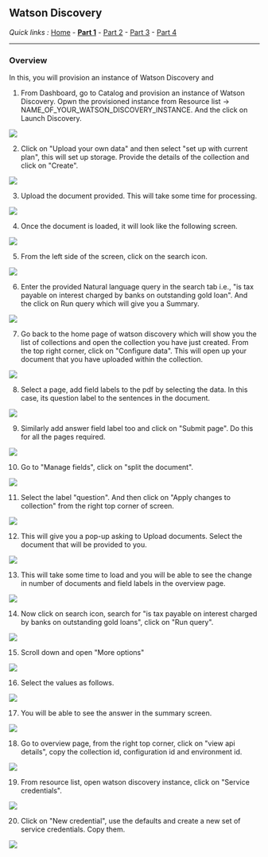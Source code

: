 ## Watson Discovery

*Quick links :*
[Home](/README.md) - [**Part 1**](https://github.com/krishnac7/Smart-FAQ-Assistant/tree/master/wml) - [Part 2](https://github.com/krishnac7/Smart-FAQ-Assistant/tree/master/discovery) - [Part 3](https://github.com/krishnac7/Smart-FAQ-Assistant/tree/master/functions) - [Part 4](https://github.com/krishnac7/Smart-FAQ-Assistant/tree/master/Assistant)
***


### Overview

In this, you will provision an instance of Watson Discovery and

1. From Dashboard, go to Catalog and provision an instance of Watson Discovery. Opwn the provisioned instance from Resource list -> NAME_OF_YOUR_WATSON_DISCOVERY_INSTANCE. And the click on Launch Discovery.

![](../Media/imgd/1.png)

2. Click on "Upload your own data" and then select "set up with current plan", this will set up storage. Provide the details of the collection and click on "Create".

![](../Media/imgd/2.png)

3. Upload the document provided. This will take some time for processing.

![](../Media/imgd/3.png)

4. Once the document is loaded, it will look like the following screen.

![](../Media/imgd/4.png)

5. From the left side of the screen, click on the search icon.

![](../Media/imgd/5.png)

6. Enter the provided Natural language query in the search tab i.e., "is tax payable on interest charged by banks on outstanding gold loan". And the click on Run query which will give you a Summary.

![](../Media/imgd/6.png)

7. Go back to the home page of watson discovery which will show you the list of collections and open the collection you have just created. From the top right corner, click on "Configure data". This will open up your document that you have uploaded within the collection.

![](../Media/imgd/7.png)

8. Select a page, add field labels to the pdf by selecting the data. In this case, its question label to the sentences in the document.

![](../Media/imgd/8.png)

9. Similarly add answer field label too and click on "Submit page". Do this for all the pages required.

![](../Media/imgd/9.png)

10. Go to "Manage fields", click on "split the document".

![](../Media/imgd/10.png)

11. Select the label "question". And then click on "Apply changes to collection" from the right top corner of screen.

![](../Media/imgd/11.png)

12. This will give you a pop-up asking to Upload documents. Select the document that will be provided to you.

![](../Media/imgd/12.png)

13. This will take some time to load and you will be able to see the change in number of documents and field labels in the overview page.

![](../Media/imgd/13.png)

14. Now click on search icon, search for "is tax payable on interest charged by banks on outstanding gold loans", click on "Run query".

![](../Media/imgd/14.png)

15. Scroll down and open "More options"

![](../Media/imgd/15.png)

16. Select the values as follows.

![](../Media/imgd/16.png)

17. You will be able to see the answer in the summary screen.

![](../Media/imgd/17.png)

18. Go to overview page, from the right top corner, click on "view api details", copy the collection id, configuration id and environment id.

![](../Media/imgd/18.png)

19. From resource list, open watson discovery instance, click on "Service credentials".

![](../Media/imgd/19.png)

20. Click on "New credential", use the defaults and create a new set of service credentials. Copy them.

![](../Media/imgd/20.png)
